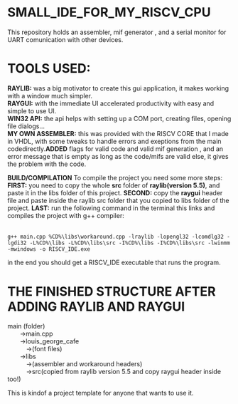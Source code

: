 # SMALL_IDE_FOR_MY_RISCV_CPU
This repository holds an assembler, mif generator , and a serial monitor for UART comunication with other devices.  


# TOOLS USED:
**RAYLIB:** was a big motivator to create this gui application, it makes working with a window much simpler.  
**RAYGUI:** with the immediate UI accelerated productivity with easy and simple to use UI.  
**WIN32 API:** the api helps with setting up a COM port, creating files, opening file dialogs...  
**MY OWN ASSEMBLER:** this was provided with the RISCV CORE that I made in VHDL, with some tweaks to handle errors and exeptions from the main codedirectly.**ADDED** flags for valid code and valid mif generation , and an error message that is empty as long as the code/mifs are valid else, it gives the problem with the code.  


**BUILD/COMPILATION**
To compile the project you need some more steps:  
**FIRST:** you need to copy the whole **src** folder of **raylib(version 5.5)**, and paste it in the libs folder of this project.
**SECOND:** copy the **raygui** header file and paste inside the raylib src folder that you copied to libs folder of the project.
**LAST:** run the following command in the terminal this links and compiles the project with g++ compiler:  
######
    g++ main.cpp %CD%\libs\workaround.cpp -lraylib -lopengl32 -lcomdlg32 -lgdi32 -L%CD%\libs -L%CD%\libs\src -I%CD%\libs -I%CD%\libs\src -lwinmm -mwindows -o RISCV_IDE.exe   

in the end you should get a RISCV_IDE executable that runs the program.

# THE FINISHED STRUCTURE AFTER ADDING RAYLIB AND RAYGUI 

main (folder)  
&emsp;&emsp;->main.cpp  
&emsp;&emsp;->louis_george_cafe  
&emsp;&emsp;&emsp;->(font files)  
&emsp;&emsp;->libs  
&emsp;&emsp;&emsp;->(assembler and workaround headers)  
&emsp;&emsp;&emsp;->src(copied from raylib version 5.5 and copy raygui header inside too!)    
      
This is kindof a project template for anyone that wants to use it.
